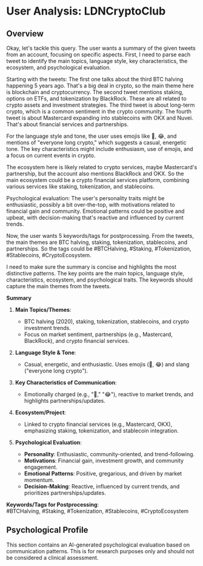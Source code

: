 # User Analysis: LDNCryptoClub

## Overview

<think>
Okay, let's tackle this query. The user wants a summary of the given tweets from an account, focusing on specific aspects. First, I need to parse each tweet to identify the main topics, language style, key characteristics, the ecosystem, and psychological evaluation.

Starting with the tweets: The first one talks about the third BTC halving happening 5 years ago. That's a big deal in crypto, so the main theme here is blockchain and cryptocurrency. The second tweet mentions staking, options on ETFs, and tokenization by BlackRock. These are all related to crypto assets and investment strategies. The third tweet is about long-term crypto, which is a common sentiment in the crypto community. The fourth tweet is about Mastercard expanding into stablecoins with OKX and Nuvei. That's about financial services and partnerships.

For the language style and tone, the user uses emojis like 🎉, 😂, and mentions of "everyone long crypto," which suggests a casual, energetic tone. The key characteristics might include enthusiasm, use of emojis, and a focus on current events in crypto.

The ecosystem here is likely related to crypto services, maybe Mastercard's partnership, but the account also mentions BlackRock and OKX. So the main ecosystem could be a crypto financial services platform, combining various services like staking, tokenization, and stablecoins.

Psychological evaluation: The user's personality traits might be enthusiastic, possibly a bit over-the-top, with motivations related to financial gain and community. Emotional patterns could be positive and upbeat, with decision-making that's reactive and influenced by current trends.

Now, the user wants 5 keywords/tags for postprocessing. From the tweets, the main themes are BTC halving, staking, tokenization, stablecoins, and partnerships. So the tags could be #BTCHalving, #Staking, #Tokenization, #Stablecoins, #CryptoEcosystem.

I need to make sure the summary is concise and highlights the most distinctive patterns. The key points are the main topics, language style, characteristics, ecosystem, and psychological traits. The keywords should capture the main themes from the tweets.
</think>

**Summary**  
1. **Main Topics/Themes**:  
   - BTC halving (2020), staking, tokenization, stablecoins, and crypto investment trends.  
   - Focus on market sentiment, partnerships (e.g., Mastercard, BlackRock), and crypto financial services.  

2. **Language Style & Tone**:  
   - Casual, energetic, and enthusiastic. Uses emojis (🎉, 😂) and slang ("everyone long crypto").  

3. **Key Characteristics of Communication**:  
   - Emotionally charged (e.g., "🎉," "😂"), reactive to market trends, and highlights partnerships/updates.  

4. **Ecosystem/Project**:  
   - Linked to crypto financial services (e.g., Mastercard, OKX), emphasizing staking, tokenization, and stablecoin integration.  

5. **Psychological Evaluation**:  
   - **Personality**: Enthusiastic, community-oriented, and trend-following.  
   - **Motivations**: Financial gain, investment growth, and community engagement.  
   - **Emotional Patterns**: Positive, gregarious, and driven by market momentum.  
   - **Decision-Making**: Reactive, influenced by current trends, and prioritizes partnerships/updates.  

**Keywords/Tags for Postprocessing**:  
#BTCHalving, #Staking, #Tokenization, #Stablecoins, #CryptoEcosystem

## Psychological Profile

This section contains an AI-generated psychological evaluation based on communication patterns. This is for research purposes only and should not be considered a clinical assessment.